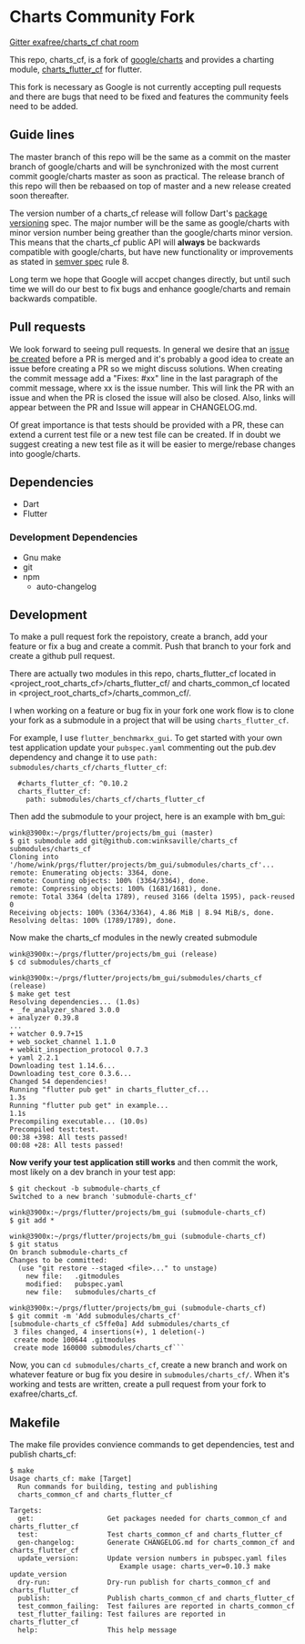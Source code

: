 # Charts Community Fork

[Gitter exafree/charts_cf chat room](https://gitter.im/exafree/charts_cf)

This repo, charts_cf, is a fork of [google/charts](https://github.com/google/charts)
and provides a charting module, [charts_flutter_cf](https://pub.dev/packages/charts_flutter_cf) for flutter.

This fork is necessary as Google is not currently accepting pull
requests and there are bugs that need to be fixed and features the
community feels need to be added.

## Guide lines

The master branch of this repo will be the same as a commit on
the master branch of google/charts and will be synchronized with the most
current commit google/charts master as soon as practical. The release branch of
this repo will then be rebaased on top of master and a new release
created soon thereafter.

The version number of a charts_cf release will follow
Dart's [package versioning](https://dart.dev/tools/pub/versioning) spec.
The major number will be the same as google/charts with minor version
number being greather than the google/charts minor version. This means
that the charts_cf public API will **always** be backwards compatible with
google/charts, but have new functionality or improvements as stated in
[semver spec](https://semver.org/spec/v2.0.0-rc.1.html) rule 8.

Long term we hope that Google will accpet changes directly, but until
such time we will do our best to fix bugs and enhance google/charts
and remain backwards compatible.

## Pull requests

We look forward to seeing pull requests. In general we desire that
an [issue be created](https://git@github.com/exafree/charts_cf/issues)
before a PR is merged and it's probably a good idea to create an issue
before creating a PR so we might discuss solutions. When creating
the commit message add a "Fixes: #xx" line in the last paragraph of
the commit message, where xx is the issue number. This will link the
PR with an issue and when the PR is closed the issue will also be closed.
Also, links will appear between the PR and Issue will appear in
CHANGELOG.md.

Of great importance is that tests should be provided with a PR, these
can extend a current test file or a new test file can be created. If
in doubt we suggest creating a new test file as it will be easier to
merge/rebase changes into google/charts.

## Dependencies
 - Dart
 - Flutter

### Development Dependencies
 - Gnu make
 - git
 - npm
   - auto-changelog

## Development

To make a pull request fork the repoistory, create a branch,
add your feature or fix a bug and create a commit. Push that branch to
your fork and create a github pull request.

There are actually two modules in this repo, charts_flutter_cf located in
<project_root_charts_cf>/charts_flutter_cf/ and charts_common_cf located in
<project_root_charts_cf>/charts_common_cf/.

I when working on a feature or bug fix in your fork one work flow is to clone
your fork as a submodule in a project that will be using `charts_flutter_cf`.

For example, I use `flutter_benchmarkx_gui`. To get started with your own
test application update your `pubspec.yaml` commenting out the pub.dev
dependency and change it to use `path: submodules/charts_cf/charts_flutter_cf`:
```
  #charts_flutter_cf: ^0.10.2
  charts_flutter_cf:
    path: submodules/charts_cf/charts_flutter_cf
```

Then add the submodule to your project, here is an example with bm_gui:
```
wink@3900x:~/prgs/flutter/projects/bm_gui (master)
$ git submodule add git@github.com:winksaville/charts_cf submodules/charts_cf
Cloning into '/home/wink/prgs/flutter/projects/bm_gui/submodules/charts_cf'...
remote: Enumerating objects: 3364, done.
remote: Counting objects: 100% (3364/3364), done.
remote: Compressing objects: 100% (1681/1681), done.
remote: Total 3364 (delta 1789), reused 3166 (delta 1595), pack-reused 0
Receiving objects: 100% (3364/3364), 4.86 MiB | 8.94 MiB/s, done.
Resolving deltas: 100% (1789/1789), done.
```

Now make the charts_cf modules in the newly created submodule
```
wink@3900x:~/prgs/flutter/projects/bm_gui (release)
$ cd submodules/charts_cf

wink@3900x:~/prgs/flutter/projects/bm_gui/submodules/charts_cf (release)
$ make get test
Resolving dependencies... (1.0s)
+ _fe_analyzer_shared 3.0.0
+ analyzer 0.39.8
...
+ watcher 0.9.7+15
+ web_socket_channel 1.1.0
+ webkit_inspection_protocol 0.7.3
+ yaml 2.2.1
Downloading test 1.14.6...
Downloading test_core 0.3.6...
Changed 54 dependencies!
Running "flutter pub get" in charts_flutter_cf...                   1.3s
Running "flutter pub get" in example...                             1.1s
Precompiling executable... (10.0s)
Precompiled test:test.
00:38 +398: All tests passed!
00:08 +28: All tests passed!
```

**Now verify your test application still works** and then commit the work,
most likely on a dev branch in your test app:
```
$ git checkout -b submodule-charts_cf
Switched to a new branch 'submodule-charts_cf'

wink@3900x:~/prgs/flutter/projects/bm_gui (submodule-charts_cf)
$ git add *

wink@3900x:~/prgs/flutter/projects/bm_gui (submodule-charts_cf)
$ git status
On branch submodule-charts_cf
Changes to be committed:
  (use "git restore --staged <file>..." to unstage)
	new file:   .gitmodules
	modified:   pubspec.yaml
	new file:   submodules/charts_cf

wink@3900x:~/prgs/flutter/projects/bm_gui (submodule-charts_cf)
$ git commit -m 'Add submodules/charts_cf'
[submodule-charts_cf c5ffe0a] Add submodules/charts_cf
 3 files changed, 4 insertions(+), 1 deletion(-)
 create mode 100644 .gitmodules
 create mode 160000 submodules/charts_cf```
```

Now, you can `cd submodules/charts_cf`, create a new branch and work on
whatever feature or bug fix you desire in `submodules/charts_cf/`. When it's
working and tests are written, create a pull request from your fork to
exafree/charts_cf.

## Makefile

The make file provides convience commands to get dependencies, test and publish
charts_cf:
```
$ make
Usage charts_cf: make [Target]
  Run commands for building, testing and publishing
  charts_common_cf and charts_flutter_cf

Targets:
  get:                  Get packages needed for charts_common_cf and charts_flutter_cf
  test:                 Test charts_common_cf and charts_flutter_cf
  gen-changelog:        Generate CHANGELOG.md for charts_common_cf and charts_flutter_cf
  update_version:       Update version numbers in pubspec.yaml files
                           Example usage: charts_ver=0.10.3 make update_version
  dry-run:              Dry-run publish for charts_common_cf and charts_flutter_cf
  publish:              Publish charts_common_cf and charts_flutter_cf
  test_common_failing:  Test failures are reported in charts_common_cf
  test_flutter_failing: Test failures are reported in charts_flutter_cf
  help:                 This help message
```
